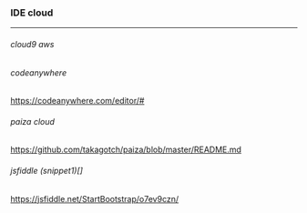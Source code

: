 ### IDE cloud
---

###### cloud9 aws



###### codeanywhere
https://codeanywhere.com/editor/#

###### paiza cloud
https://github.com/takagotch/paiza/blob/master/README.md

###### jsfiddle (snippet1)[]
https://jsfiddle.net/StartBootstrap/o7ev9czn/

```
```

```
```

```
```


